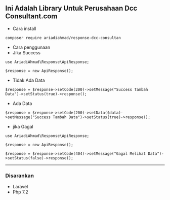 ## Ini Adalah Library Untuk Perusahaan Dcc Consultant.com
- Cara install 
<Enter>
 
``composer require ariadiahmad/response-dcc-consultan``
 
- Cara penggunaan
- Jika Success
 <Enter>
  
 ``use AriadiAhmad\Response\ApiResponse;``

``$response = new ApiResponse();``
  
 <Enter>
  
 - Tidak Ada Data
 <Enter>
  
``$response = $response->setCode(200)->setMessage("Success Tambah Data")->setStatus(true)->response();``
 <Enter>
   
  - Ada Data
 <Enter>
   
``$response = $response->setCode(200)->setData($data)->setMessage("Success Tambah Data")->setStatus(true)->response();``
 
  
- jika Gagal
<Enter>
  
``use AriadiAhmad\Response\ApiResponse;``
<Enter>

``$response = new ApiResponse();``

<Enter>

``$response = $response->setCode(404)->setMessage("Gagal Melihat Data")->setStatus(false)->response();``
  
  ***
  
  ### Disarankan
  - Laravel
  - Php 7.2

